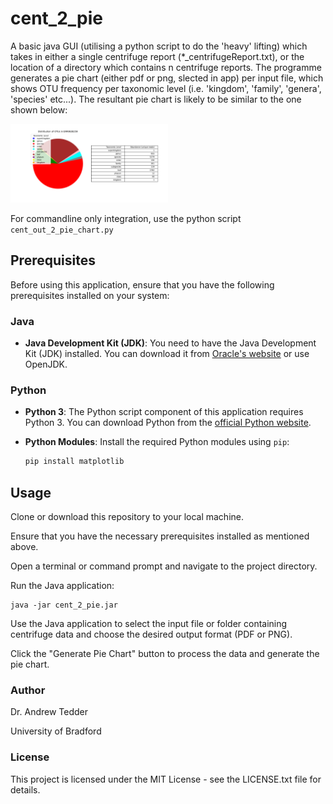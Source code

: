 # cent_2_pie
A basic java GUI (utilising a python script to do the 'heavy' lifting) which takes in either a single centrifuge report (*_centrifugeReport.txt), or the location of a directory which contains n centrifuge reports. The programme generates a pie chart (either pdf or png, slected in app) per input file, which shows OTU frequency per taxonomic level (i.e. 'kingdom', 'family', 'genera', 'species' etc...). The resultant pie chart is likely to be similar to the one shown below:

<img src="https://github.com/DrATedder/cent_2_pie/blob/9af6b03b9cf6627cc417ba368bfdcdad3020dfa5/ERR9638259_fastp_trimmed_decon_centrifugeReport_chart.pdf" width=50% height=50%>

For commandline only integration, use the python script `cent_out_2_pie_chart.py`

## Prerequisites

Before using this application, ensure that you have the following prerequisites installed on your system:

### Java

- **Java Development Kit (JDK)**: You need to have the Java Development Kit (JDK) installed. You can download it from [Oracle's website](https://www.oracle.com/java/technologies/javase-downloads.html) or use OpenJDK.

### Python

- **Python 3**: The Python script component of this application requires Python 3. You can download Python from the [official Python website](https://www.python.org/downloads/).

- **Python Modules**: Install the required Python modules using `pip`:

  ```bash
  pip install matplotlib

## Usage

Clone or download this repository to your local machine.

Ensure that you have the necessary prerequisites installed as mentioned above.

Open a terminal or command prompt and navigate to the project directory.

Run the Java application:

    java -jar cent_2_pie.jar

Use the Java application to select the input file or folder containing centrifuge data and choose the desired output format (PDF or PNG).

Click the "Generate Pie Chart" button to process the data and generate the pie chart.

### Author

Dr. Andrew Tedder

University of Bradford

### License

This project is licensed under the MIT License - see the LICENSE.txt file for details.

